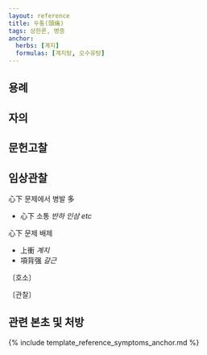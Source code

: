 ```yaml
---
layout: reference
title: 두통(頭痛)
tags: 상한론, 병증
anchor:
  herbs: [계지]
  formulas: [계지탕, 오수유탕]
---
```



## 용례



## 자의




## 문헌고찰



## 임상관찰

心下 문제에서 병발 多
* 心下 소통 _반하_ _인삼_ _etc_

心下 문제 배제
* 上衝 _계지_
* 項背强 _갈근_


〔호소〕



〔관찰〕




## 관련 본초 및 처방


{% include template_reference_symptoms_anchor.md %}
